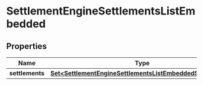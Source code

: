

# SettlementEngineSettlementsListEmbedded


## Properties

| Name | Type | Description | Notes |
|------------ | ------------- | ------------- | -------------|
|**settlements** | [**Set&lt;SettlementEngineSettlementsListEmbeddedSettlements&gt;**](SettlementEngineSettlementsListEmbeddedSettlements.md) |  |  |



